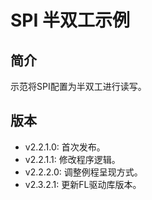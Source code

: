 # SPI 半双工示例
## 简介
示范将SPI配置为半双工进行读写。

## 版本
- v2.2.1.0: 首次发布。
- v2.2.1.1: 修改程序逻辑。
- v2.2.2.0: 调整例程呈现方式。
- v2.3.2.1: 更新FL驱动库版本。
